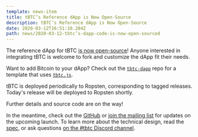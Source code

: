 ```yaml
---
template: news-item
title: tBTC’s Reference dApp is Now Open-Source
description: tBTC’s Reference dApp is Now Open-Source
date: 2020-03-12T16:51:10.284Z
path: news/2020-03-12-tbtc’s-dapp-code-is-now-open-sourced
---
```

The reference dApp for tBTC [is now open-source](https://github.com/keep-network/tbtc-dapp)! Anyone interested in integrating tBTC is welcome to fork and customize the dApp fit their needs.

Want to add Bitcoin to your dApp? Check out the [`tbtc-dapp`](https://github.com/keep-network/tbtc-dapp) repo  for a template that uses [`tbtc.js`](https://github.com/keep-network/tbtc.js).

tBTC is deployed periodically to Ropsten, corresponding to tagged releases. Today's release will be deployed to Ropsten shortly.

Further details and source code are on the way!

In the meantime, check out the [GitHub](https://github.com/keep-network/tbtc) or [join the  mailing list](#mailing-list) for updates on the upcoming launch. To learn more about the technical design, read the [spec](http://docs.keep.network/tbtc/index.pdf), or ask questions [on the #tbtc Discord channel](https://discord.gg/wYezN7v).
